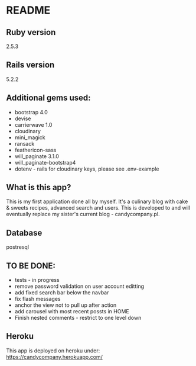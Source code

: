 # README

## Ruby version
2.5.3

## Rails version
5.2.2

## Additional gems used:
- bootstrap 4.0
- devise
- carrierwave 1.0
- cloudinary
- mini_magick
- ransack
- feathericon-sass
- will_paginate 3.1.0
- will_paginate-bootstrap4
- dotenv - rails for cloudinary keys, please see .env-example

## What is this app?
This is my first application done all by myself.
It's a culinary blog with cake & sweets recipes, advanced search and users.
This is developed to and will eventually replace my sister's current blog - candycompany.pl.

## Database
postresql

## TO BE DONE:
- tests - in progress
- remove password validation on user account editting
- add fixed search bar below the navbar
- fix flash messages
- anchor the view not to pull up after action
- add carousel with most recent possts in HOME
- Finish nested comments - restrict to one level down

## Heroku
This app is deployed on heroku under: https://candycompany.herokuapp.com/
